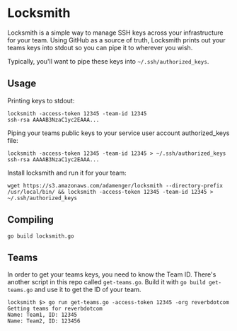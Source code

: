 Locksmith
=========

Locksmith is a simple way to manage SSH keys across your infrastructure for your team. Using GitHub as a source of truth, Locksmith prints out your teams keys into stdout so you can pipe it to wherever you wish.

Typically, you'll want to pipe these keys into `~/.ssh/authorized_keys`.

## Usage

Printing keys to stdout:
```
locksmith -access-token 12345 -team-id 12345
ssh-rsa AAAAB3NzaC1yc2EAAA...
```

Piping your teams public keys to your service user account authorized_keys file:
```
locksmith -access-token 12345 -team-id 12345 > ~/.ssh/authorized_keys
ssh-rsa AAAAB3NzaC1yc2EAAA...
```

Install locksmith and run it for your team:
```
wget https://s3.amazonaws.com/adamenger/locksmith --directory-prefix /usr/local/bin/ && locksmith -access-token 12345 -team-id 12345 > ~/.ssh/authorized_keys

```

## Compiling

```
go build locksmith.go
```

## Teams

In order to get your teams keys, you need to know the Team ID. There's another script in this repo called `get-teams.go`. Build it with `go build get-teams.go` and use it to get the ID of your team.
```
locksmith $> go run get-teams.go -access-token 12345 -org reverbdotcom
Getting teams for reverbdotcom
Name: Team1, ID: 12345
Name: Team2, ID: 123456
```
